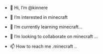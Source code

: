 - 👋 Hi, I’m @kinnere
- 👀 I’m interested in minecraft

- 🌱 I’m currently learning minecraft...
- 💞️ I’m looking to collaborate on minecraft ...
- 📫 How to reach me .minecraft
..

<!--sjdss-
kinnere/kinnere is a ✨ special ✨ repository because its `README.md` (this file) appears on your GitHub profile.
You can click the Preview link to take a look at your changes.
--sddsdsd
->
